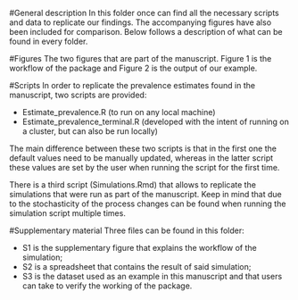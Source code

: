 #General description
In this folder once can find all the necessary scripts and data to replicate our findings. The accompanying figures have also been included for comparison. Below follows a description of what can be found in every folder.


#Figures
The two figures that are part of the manuscript. Figure 1 is the workflow of the package and Figure 2 is the output of our example.


#Scripts
In order to replicate the prevalence estimates found in the manuscript, two scripts are provided:
- Estimate_prevalence.R (to run on any local machine)
- Estimate_prevalence_terminal.R (developed with the intent of running on a cluster, but can also be run locally)

The main difference between these two scripts is that in the first one the default values need to be manually updated, whereas in the latter script these values are set by the user when running the script for the first time.

There is a third script (Simulations.Rmd) that allows to replicate the simulations that were run as part of the manuscript. Keep in mind that due to the stochasticity of the process changes can be found when running the simulation script multiple times.


#Supplementary material
Three files can be found in this folder:
- S1 is the supplementary figure that explains the workflow of the simulation;
- S2 is a spreadsheet that contains the result of said simulation;
- S3 is the dataset used as an example in this manuscript and that users can take to verify the working of the package.
